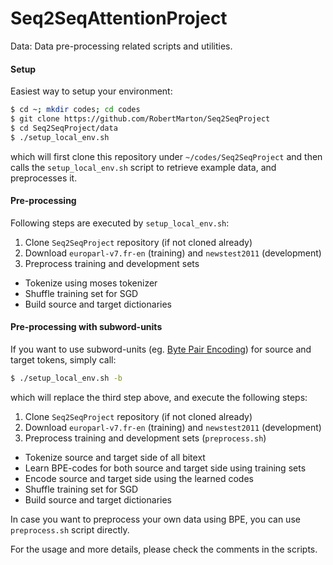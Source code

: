 # Seq2SeqAttentionProject
Data:
Data pre-processing related scripts and utilities.

#### Setup
Easiest way to setup your environment:

```bash
$ cd ~; mkdir codes; cd codes
$ git clone https://github.com/RobertMarton/Seq2SeqProject
$ cd Seq2SeqProject/data
$ ./setup_local_env.sh
```

which will first clone this repository under `~/codes/Seq2SeqProject`
and then calls the `setup_local_env.sh` script to retrieve example data,
and preprocesses it.

#### Pre-processing
Following steps are executed by `setup_local_env.sh`:
 1. Clone `Seq2SeqProject` repository (if not cloned already)
 2. Download `europarl-v7.fr-en` (training) and `newstest2011` (development)
 3. Preprocess training and development sets
   * Tokenize using moses tokenizer
   * Shuffle training set for SGD
   * Build source and target dictionaries

#### Pre-processing with subword-units
If you want to use subword-units (eg. [Byte Pair Encoding](https://github.com/rsennrich/subword-nmt)) for source and target tokens, simply call:
```bash
$ ./setup_local_env.sh -b
```
which will replace the third step above, and execute the following steps:
 1. Clone `Seq2SeqProject` repository (if not cloned already)
 2. Download `europarl-v7.fr-en` (training) and `newstest2011` (development)
 3. Preprocess training and development sets (`preprocess.sh`)
   * Tokenize source and target side of all bitext
   * Learn BPE-codes for both source and target side using training sets
   * Encode source and target side using the learned codes
   * Shuffle training set for SGD
   * Build source and target dictionaries
 
In case you want to preprocess your own data using BPE, you can use `preprocess.sh` script directly.

For the usage and more details, please check the comments in the scripts.
